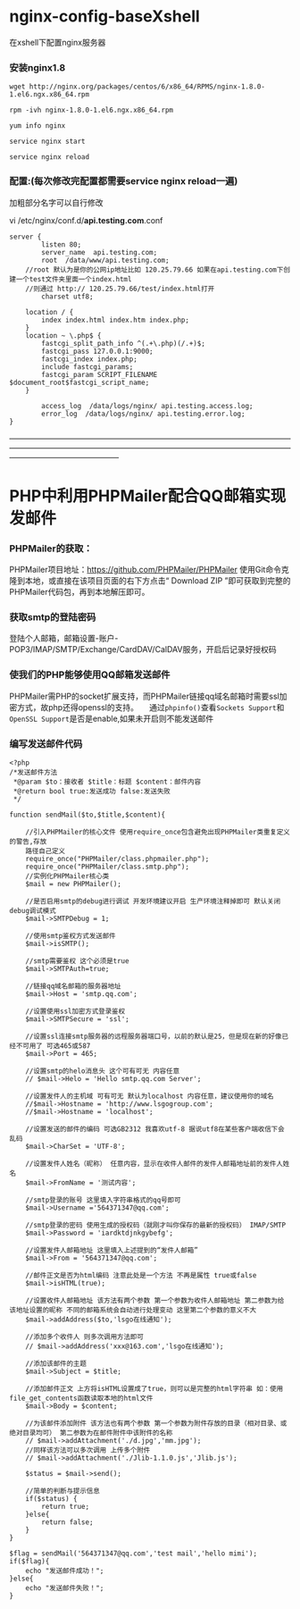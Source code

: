 # nginx-config-baseXshell
在xshell下配置nginx服务器

### 安装nginx1.8   

```wget http://nginx.org/packages/centos/6/x86_64/RPMS/nginx-1.8.0-1.el6.ngx.x86_64.rpm```   

```rpm -ivh nginx-1.8.0-1.el6.ngx.x86_64.rpm```   

```yum info nginx```   

```service nginx start```   

```service nginx reload```   


### 配置:(每次修改完配置都需要service nginx reload一遍)
加粗部分名字可以自行修改   

vi /etc/nginx/conf.d/**api.testing.com**.conf

```
server {
        listen 80;
        server_name  api.testing.com;
        root  /data/www/api.testing.com;      
	//root 默认为是你的公网ip地址比如 120.25.79.66 如果在api.testing.com下创建一个test文件夹里面一个index.html   
	//则通过 http:// 120.25.79.66/test/index.html打开
        charset utf8;

	location / {
		index index.html index.htm index.php;
	}
	location ~ \.php$ {
		fastcgi_split_path_info ^(.+\.php)(/.+)$;
		fastcgi_pass 127.0.0.1:9000;
		fastcgi_index index.php;
		include fastcgi_params;
		fastcgi_param SCRIPT_FILENAME $document_root$fastcgi_script_name;
	}

        access_log  /data/logs/nginx/ api.testing.access.log;
        error_log  /data/logs/nginx/ api.testing.error.log;
}
```

——————————————————————————————————————————————————————————————————————————————————————
# PHP中利用PHPMailer配合QQ邮箱实现发邮件
### PHPMailer的获取：
PHPMailer项目地址：https://github.com/PHPMailer/PHPMailer 使用Git命令克隆到本地，或直接在该项目页面的右下方点击“ Download ZIP ”即可获取到完整的PHPMailer代码包，再到本地解压即可。

###  获取smtp的登陆密码
登陆个人邮箱，邮箱设置-账户-POP3/IMAP/SMTP/Exchange/CardDAV/CalDAV服务，开启后记录好授权码

###  使我们的PHP能够使用QQ邮箱发送邮件
PHPMailer需PHP的socket扩展支持，而PHPMailer链接qq域名邮箱时需要ssl加密方式，故php还得openssl的支持。     
通过`phpinfo()`查看`Sockets Support`和`OpenSSL Support`是否是enable,如果未开启则不能发送邮件

###  编写发送邮件代码
```
<?php
/*发送邮件方法
 *@param $to：接收者 $title：标题 $content：邮件内容
 *@return bool true:发送成功 false:发送失败
 */

function sendMail($to,$title,$content){

    //引入PHPMailer的核心文件 使用require_once包含避免出现PHPMailer类重复定义的警告,存放
    路径自己定义   
    require_once("PHPMailer/class.phpmailer.php");
    require_once("PHPMailer/class.smtp.php");
    //实例化PHPMailer核心类
    $mail = new PHPMailer();

    //是否启用smtp的debug进行调试 开发环境建议开启 生产环境注释掉即可 默认关闭debug调试模式
    $mail->SMTPDebug = 1;

    //使用smtp鉴权方式发送邮件
    $mail->isSMTP();

    //smtp需要鉴权 这个必须是true
    $mail->SMTPAuth=true;

    //链接qq域名邮箱的服务器地址
    $mail->Host = 'smtp.qq.com';

    //设置使用ssl加密方式登录鉴权
    $mail->SMTPSecure = 'ssl';

    //设置ssl连接smtp服务器的远程服务器端口号，以前的默认是25，但是现在新的好像已经不可用了 可选465或587
    $mail->Port = 465;

    //设置smtp的helo消息头 这个可有可无 内容任意
    // $mail->Helo = 'Hello smtp.qq.com Server';

    //设置发件人的主机域 可有可无 默认为localhost 内容任意，建议使用你的域名
    //$mail->Hostname = 'http://www.lsgogroup.com';
    //$mail->Hostname = 'localhost';

    //设置发送的邮件的编码 可选GB2312 我喜欢utf-8 据说utf8在某些客户端收信下会乱码
    $mail->CharSet = 'UTF-8';

    //设置发件人姓名（昵称） 任意内容，显示在收件人邮件的发件人邮箱地址前的发件人姓名
    $mail->FromName = '测试内容';

    //smtp登录的账号 这里填入字符串格式的qq号即可
    $mail->Username ='564371347@qq.com';

    //smtp登录的密码 使用生成的授权码（就刚才叫你保存的最新的授权码） IMAP/SMTP
    $mail->Password = 'iardktdjnkgybefg';

    //设置发件人邮箱地址 这里填入上述提到的“发件人邮箱”
    $mail->From = '564371347@qq.com';

    //邮件正文是否为html编码 注意此处是一个方法 不再是属性 true或false
    $mail->isHTML(true);

    //设置收件人邮箱地址 该方法有两个参数 第一个参数为收件人邮箱地址 第二参数为给该地址设置的昵称 不同的邮箱系统会自动进行处理变动 这里第二个参数的意义不大
    $mail->addAddress($to,'lsgo在线通知');

    //添加多个收件人 则多次调用方法即可
    // $mail->addAddress('xxx@163.com','lsgo在线通知');

    //添加该邮件的主题
    $mail->Subject = $title;

    //添加邮件正文 上方将isHTML设置成了true，则可以是完整的html字符串 如：使用file_get_contents函数读取本地的html文件
    $mail->Body = $content;

    //为该邮件添加附件 该方法也有两个参数 第一个参数为附件存放的目录（相对目录、或绝对目录均可） 第二参数为在邮件附件中该附件的名称
    // $mail->addAttachment('./d.jpg','mm.jpg');
    //同样该方法可以多次调用 上传多个附件
    // $mail->addAttachment('./Jlib-1.1.0.js','Jlib.js');

    $status = $mail->send();

    //简单的判断与提示信息
    if($status) {
        return true;
    }else{
        return false;
    }
}

$flag = sendMail('564371347@qq.com','test mail','hello mimi');
if($flag){
    echo "发送邮件成功！";
}else{
    echo "发送邮件失败！";
}
```
